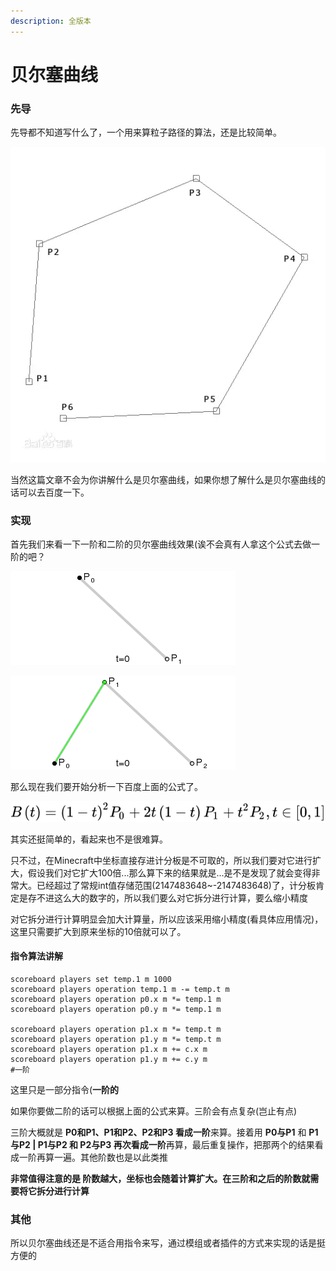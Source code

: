 ```yaml
---
description: 全版本
---
```


# 贝尔塞曲线

### 先导

先导都不知道写什么了，一个用来算粒子路径的算法，还是比较简单。

![百度百科上的贝尔塞曲线](../../.gitbook/assets/42131.webp)

当然这篇文章不会为你讲解什么是贝尔塞曲线，如果你想了解什么是贝尔塞曲线的话可以去百度一下。

### 实现

首先我们来看一下一阶和二阶的贝尔塞曲线效果(诶不会真有人拿这个公式去做一阶的吧？

![一阶贝尔塞曲线效果](../../.gitbook/assets/1.webp)

![二阶贝尔塞曲线效果](../../.gitbook/assets/2.gif)

那么现在我们要开始分析一下百度上面的公式了。

![贝尔塞曲线二次方公式](../../.gitbook/assets/123.svg)

其实还挺简单的，看起来也不是很难算。

只不过，在Minecraft中坐标直接存进计分板是不可取的，所以我们要对它进行扩大，假设我们对它扩大100倍...那么算下来的结果就是...是不是发现了就会变得非常大。已经超过了常规int值存储范围(2147483648\~-2147483648)了，计分板肯定是存不进这么大的数字的，所以我们要么对它拆分进行计算，要么缩小精度

对它拆分进行计算明显会加大计算量，所以应该采用缩小精度(看具体应用情况)，这里只需要扩大到原来坐标的10倍就可以了。

#### 指令算法讲解

```
scoreboard players set temp.1 m 1000
scoreboard players operation temp.1 m -= temp.t m
scoreboard players operation p0.x m *= temp.1 m
scoreboard players operation p0.y m *= temp.1 m

scoreboard players operation p1.x m *= temp.t m
scoreboard players operation p1.y m *= temp.t m
scoreboard players operation p1.x m += c.x m
scoreboard players operation p1.y m += c.y m
#一阶
```

这里只是一部分指令(**一阶的**

如果你要做二阶的话可以根据上面的公式来算。三阶会有点复杂(岂止有点)

三阶大概就是 **P0和P1、P1和P2、P2和P3 **看成**一阶**来算。接着用 **P0与P1** 和 **P1与P2 | P1与P2 **和** P2与P3 **再次看成**一阶**再算，最后重复操作，把那两个的结果看成一阶再算一遍。其他阶数也是以此类推

**非常值得注意的是 阶数越大，坐标也会随着计算扩大。在三阶和之后的阶数就需要将它拆分进行计算**

### 其他

所以贝尔塞曲线还是不适合用指令来写，通过模组或者插件的方式来实现的话是挺方便的
